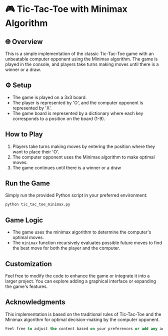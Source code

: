 # 🎮 Tic-Tac-Toe with Minimax Algorithm

## 🌐 Overview
This is a simple implementation of the classic Tic-Tac-Toe game with an unbeatable computer opponent using the Minimax algorithm. The game is played in the console, and players take turns making moves until there is a winner or a draw.

## ⚙ Setup
- The game is played on a 3x3 board.
- The player is represented by 'O', and the computer opponent is represented by 'X'.
- The game board is represented by a dictionary where each key corresponds to a position on the board (1-9).

## How to Play
1. Players take turns making moves by entering the position where they want to place their 'O'.
2. The computer opponent uses the Minimax algorithm to make optimal moves.
3. The game continues until there is a winner or a draw

## Run the Game
Simply run the provided Python script in your preferred environment:

```bash
python tic_tac_toe_minimax.py
```
## Game Logic
- The game uses the minimax algorithm to determine the computer's optimal moves.
- The `minimax` function recursively evaluates possible future moves to find the best move for both the player and the computer.

## Customization
Feel free to modify the code to enhance the game or integrate it into a larger project. You can explore adding a graphical interface or expanding the game's features.

## Acknowledgments
This implementation is based on the traditional rules of Tic-Tac-Toe and the Minimax algorithm for optimal decision-making by the computer opponent.

```sql
Feel free to adjust the content based on your preferences or add any additional information you find relevant.
```
